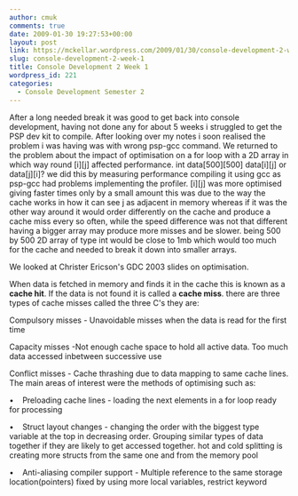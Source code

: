 ```yaml
---
author: cmuk
comments: true
date: 2009-01-30 19:27:53+00:00
layout: post
link: https://mckellar.wordpress.com/2009/01/30/console-development-2-week-1/
slug: console-development-2-week-1
title: Console Development 2 Week 1
wordpress_id: 221
categories:
  - Console Development Semester 2
---
```


After a long needed break it was good to get back into console development, having not done any for about 5 weeks i struggled to get the PSP dev kit to compile. After looking over my notes i soon realised the problem i was having was with wrong psp-gcc command. We returned to the problem about the impact of optimisation on a for loop with a 2D array in which way round [i][j] affected performance. int data[500][500] data[i][j] or data[j][i]? we did this by measuring performance compiling it using gcc as psp-gcc had problems implementing the profiler. [i][j] was more optimised giving faster times only by a small amount this was due to the way the cache works in how it can see j as adjacent in memory whereas if it was the other way around it would order differently on the cache and produce a cache miss every so often, while the speed difference was not that different having a bigger array may produce more misses and be slower. being 500 by 500 2D array of type int would be close to 1mb which would too much for the cache and needed to break it down into smaller arrays.

We looked at Christer Ericson's GDC 2003 slides on optimisation.

When data is fetched in memory and finds it in the cache this is known as a **cache hit**. If the data is not found it is called a **cache miss**. there are three types of cache misses called the three C's they are:

Compulsory misses - Unavoidable misses when the data is read for the first time

Capacity misses -Not enough cache space to hold all active data. Too much data accessed inbetween successive use

Conflict misses - Cache thrashing due to data mapping to same cache lines.
The main areas of interest were the methods of optimising such as:

•    Preloading cache lines - loading the next elements in a for loop ready for processing

•    Struct layout changes - changing the order with the biggest type variable at the top in decreasing order. Grouping similar types of data together if they are likely to get accessed together. hot and cold splitting is creating more structs from the same one and from the memory pool

•    Anti-aliasing compiler support - Multiple reference to the same storage location(pointers) fixed by using more local variables, restrict keyword
